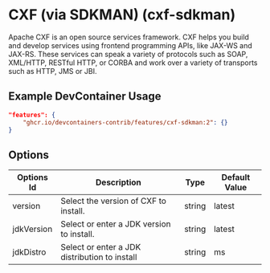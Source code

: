 
# CXF (via SDKMAN) (cxf-sdkman)

Apache CXF is an open source services framework. CXF helps you build and develop
services using frontend programming APIs, like JAX-WS and JAX-RS. These services
can speak a variety of protocols such as SOAP, XML/HTTP, RESTful HTTP, or CORBA
and work over a variety of transports such as HTTP, JMS or JBI.

## Example DevContainer Usage

```json
"features": {
    "ghcr.io/devcontainers-contrib/features/cxf-sdkman:2": {}
}
```

## Options

| Options Id | Description | Type | Default Value |
|-----|-----|-----|-----|
| version | Select the version of CXF to install. | string | latest |
| jdkVersion | Select or enter a JDK version to install. | string | latest |
| jdkDistro | Select or enter a JDK distribution to install | string | ms |


